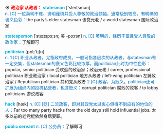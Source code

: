 ☀ <font color="red">**政治家 从政者：**</font>
<font color="sky blue">**statesman**</font> ['steɪtsmən]  
<font color="#0070c0">n. [C] 一位英明干练、贤明谨慎并受人尊敬的政治领袖，通常级别较高，有明确的褒义色彩：</font>the party’s elder statesman 该党元老 / a world statesman 国际政治家 
           
<font color="sky blue">**statesperson**</font> [ˈsteɪtspɜ:sn; 美 -pɜ:rsn]
<font color="#0070c0">n. [C] 英明的、经历丰富且受人尊敬的政治家：</font>了解即可

<font color="sky blue">**politician**</font> [pɒlɪ'tɪʃn]  
<font color="#0070c0">n. 1 [C] 职业从政者，尤指政府成员。一般可指各层次的从政者，与statesman有一定交集，但statesman的褒义色彩比较浓厚，而politician此时为中性色彩：</font>popular, senior politician 受欢迎的政治家；政治元老 / career, professional politician 职业政治家 / local politician 地方从政者 / left-wing politician 左翼政治家 / Republican politician 共和党从政者 <font color="#0070c0">2 [C] 政客，为贬义。politician还可扩展为组织内的投机钻营者，也含贬义：</font>corrupt politician 腐败的政客 / to lobby politicians 游说政客

<font color="sky blue">**hack**</font> [hæk]
<font color="#0070c0">n. [C] [贬] 二流政客，即对其政党太过衷心但得不到应有的地位的人：</font>Far too many party hacks from the old days still hold influential jobs. 太多以前的老党棍依然身居要职。           

<font color="sky blue">**public servant**</font>
<font color="#0070c0">n. [C] 公务员：</font>了解即可
           


